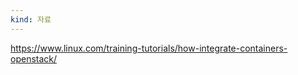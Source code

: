 ```yaml
---
kind: 자료
---
```





https://www.linux.com/training-tutorials/how-integrate-containers-openstack/







